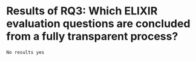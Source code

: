 <!-- markdownlint-disable MD013 --><!-- Headings cannot be split up over lines, hence will break 80 characters per line -->

# Results of RQ3: Which ELIXIR evaluation questions are concluded from a fully transparent process?

<!-- markdownlint-enable MD013 -->

```text
No results yes
```
